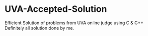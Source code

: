 # UVA-Accepted-Solution
Efficient Solution of problems from UVA online judge using C & C++
Definitely all solution done by me.
